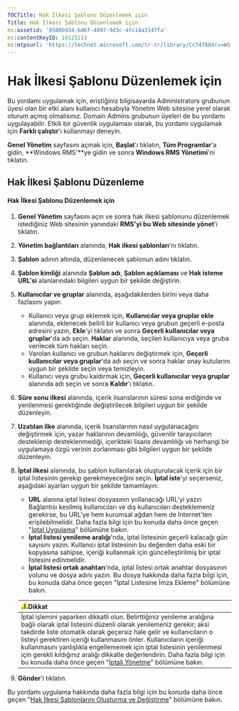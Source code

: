 ```yaml
---
TOCTitle: Hak İlkesi Şablonu Düzenlemek için
Title: Hak İlkesi Şablonu Düzenlemek için
ms:assetid: '9580b934-bd6f-4097-9d3c-4fc14a3147fa'
ms:contentKeyID: 18125213
ms:mtpsurl: 'https://technet.microsoft.com/tr-tr/library/Cc747684(v=WS.10)'
---
```


Hak İlkesi Şablonu Düzenlemek için
==================================

Bu yordamı uygulamak için, eriştiğiniz bilgisayarda Administrators grubunun üyesi olan bir etki alanı kullanıcı hesabıyla Yönetim Web sitesine yerel olarak oturum açmış olmalısınız. Domain Admins grubunun üyeleri de bu yordamı uygulayabilir. Etkili bir güvenlik uygulaması olarak, bu yordamı uygulamak için **Farklı çalıştır**'ı kullanmayı deneyin.

**Genel Yönetim** sayfasını açmak için, **Başlat**'ı tıklatın, **Tüm Programlar**'a gidin, **Windows RMS'**ye gidin ve sonra **Windows RMS Yönetimi**'ni tıklatın.

Hak İlkesi Şablonu Düzenleme
----------------------------

#### Hak İlkesi Şablonu Düzenlemek için

1.  **Genel Yönetim** sayfasını açın ve sonra hak ilkesi şablonunu düzenlemek istediğiniz Web sitesinin yanındaki **RMS'yi bu Web sitesinde yönet**'i tıklatın.

2.  **Yönetim bağlantıları** alanında, **Hak ilkesi şablonları**'nı tıklatın.

3.  **Şablon** adının altında, düzenlenecek şablonun adını tıklatın.

4.  **Şablon kimliği** alanında **Şablon adı**, **Şablon açıklaması** ve **Hak isteme URL'si** alanlarındaki bilgileri uygun bir şekilde değiştirin.

5.  **Kullanıcılar ve gruplar** alanında, aşağıdakilerden birini veya daha fazlasını yapın:

    -   Kullanıcı veya grup eklemek için, **Kullanıcılar veya gruplar ekle** alanında, eklenecek belirli bir kullanıcı veya grubun geçerli e-posta adresini yazın, **Ekle**'yi tıklatın ve sonra **Geçerli kullanıcılar veya gruplar**'da adı seçin. **Haklar** alanında, seçilen kullanıcıya veya gruba verilecek tüm hakları seçin.
    -   Varolan kullanıcı ve grubun haklarını değiştirmek için, **Geçerli kullanıcılar veya gruplar**'da adı seçin ve sonra haklar onay kutularını uygun bir şekilde seçin veya temizleyin.
    -   Kullanıcı veya grubu kaldırmak için, **Geçerli kullanıcılar veya gruplar** alanında adı seçin ve sonra **Kaldır**'ı tıklatın.

6.  **Süre sonu ilkesi** alanında, içerik lisanslarının süresi sona erdiğinde ve yenilenmesi gerektiğinde değiştirilecek bilgileri uygun bir şekilde düzenleyin.

7.  **Uzatılan ilke** alanında, içerik lisanslarının nasıl uygulanacağını değiştirmek için, yazar haklarının devamlılığı, güvenilir tarayıcıların desteklenip desteklenmediği, içerikteki lisans devamlılığı ve herhangi bir uygulamaya özgü verinin zorlanması gibi bilgileri uygun bir şekilde düzenleyin.

8.  **İptal ilkesi** alanında, bu şablon kullanılarak oluşturulacak içerik için bir iptal listesinin gerekip gerekmeyeceğini seçin. **İptal iste**'yi seçerseniz, aşağıdaki ayarları uygun bir şekilde tamamlayın:

    -   **URL** alanına iptal listesi dosyasının yollanacağı URL'yi yazın Bağlantısı kesilmiş kullanıcıları ve dış kullanıcıları desteklemeniz gerekirse, bu URL'ye hem kurumsal ağdan hem de Internet'ten erişilebilmelidir. Daha fazla bilgi için bu konuda daha önce geçen "[İptal Uygulama](https://technet.microsoft.com/4735f060-7197-4ae2-830a-f91bcc4de30a)" bölümüne bakın.
    -   **İptal listesi yenileme aralığı**'nda, iptal listesinin geçerli kalacağı gün sayısını yazın. Kullanıcı iptal listesinin bu değerden daha eski bir kopyasına sahipse, içeriği kullanmak için güncelleştirilmiş bir iptal listesini edinmelidir.
    -   **İptal listesi ortak anahtarı**'nda, iptal listesi ortak anahtar dosyasının yolunu ve dosya adını yazın. Bu dosya hakkında daha fazla bilgi için, bu konuda daha önce geçen "İptal Listesine İmza Ekleme" bölümüne bakın.

    | ![](images/Cc747684.Caution(WS.10).gif)Dikkat                                                                                                                                                                                                                                                                                                                                                                                                                                                                                                        |
    |-----------------------------------------------------------------------------------------------------------------------------------------------------------------------------------------------------------------------------------------------------------------------------------------------------------------------------------------------------------------------------------------------------------------------------------------------------------------------------------------------------------------------------------------------------------------------------------|
    | İptal işlemini yaparken dikkatli olun. Belirttiğiniz yenileme aralığına bağlı olarak iptal listesini düzenli olarak yenilemeniz gerekir; aksi takdirde liste otomatik olarak geçersiz hale gelir ve kullanıcıların o listeyi gerektiren içeriği kullanmasını önler. Kullanıcıların içeriği kullanmasını yanlışlıkla engellememek için iptal listesinin yenilenmesi için gerekli kıldığınız aralığı dikkatle değerlendirin. Daha fazla bilgi için bu konuda daha önce geçen "[İptali Yönetme](https://technet.microsoft.com/df732a7d-1fb0-4845-87ca-fab4bc5f98a0)" bölümüne bakın. |

9.  **Gönder**'i tıklatın.

Bu yordamı uygulama hakkında daha fazla bilgi için bu konuda daha önce geçen "[Hak İlkesi Şablonlarını Oluşturma ve Değiştirme](https://technet.microsoft.com/6014176f-ef71-4d29-b3e3-da129c18563d)" bölümüne bakın.
